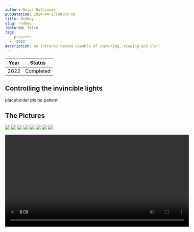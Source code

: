 ```yaml
---
author: Nojus Balčiūnas
pubDatetime: 2024-04-13T00:00:00
title: RedKey
slug: redkey
featured: false
tags:
  - projects
  - '2022'
description: An infrared remote capable of capturing, viewing and cloning IR signals.
---
```


| Year |  Status   |
|:----:|:---------:|
| 2022 | Completed |

## Controlling the invincible lights

placeholder pls be patient

## The Pictures

![](../../assets/images/redkey/1.jpg)
![](../../assets/images/redkey/2.jpg)
![](../../assets/images/redkey/3.jpg)
![](../../assets/images/redkey/4.jpg)
![](../../assets/images/redkey/5.jpg)
![](../../assets/images/redkey/6.jpg)
![](../../assets/images/redkey/7.jpg)
![](../../assets/images/redkey/8.jpg)
<center>
<video width="600" height="auto" controls>
  <source src="/assets/redkey/1.mp4" type="video/mp4">
</video>
</center>
